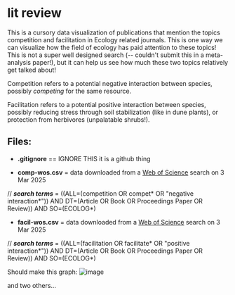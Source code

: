 # lit review 

This is a cursory data visualization of publications that mention the topics competition and facilitation in Ecology related journals.
This is one way we can visualize how the field of ecology has paid attention to these topics!
This is not a super well designed search (-- couldn't submit this in a meta-analysis paper!), but it can help us see how much these two topics relatively get talked about!

Competition refers to a potential negative interaction between species, possibly *competing* for the same resource.

Facilitation refers to a potential positive interaction between species, possibly reducing stress through soil stabilization (like in dune plants), or protection from herbivores (unpalatable shrubs!).

## Files:
- **.gitignore** == IGNORE THIS it is a github thing

  
- **comp-wos.csv** = data downloaded from a [Web of Science](https://www.webofscience.com/) search on 3 Mar 2025
  
// ***search terms*** = ((ALL=(competition OR compet* OR "negative interaction*")) AND DT=(Article OR Book OR Proceedings Paper OR Review)) AND SO=(ECOLOG*)

- **facil-wos.csv** = data downloaded from a [Web of Science](https://www.webofscience.com/) search on 3 Mar 2025
  
// ***search terms*** = ((ALL=(facilitation OR facilitate* OR "positive interaction*")) AND DT=(Article OR Book OR Proceedings Paper OR Review)) AND SO=(ECOLOG*)

Should make this graph:
![image](https://github.com/user-attachments/assets/76f97c59-6e52-42b2-a894-a7cfa3faf073)

and two others...
